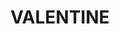 ---
lastmod: '2025-04-06T06:05:20+00:00'
latitude: -33.019715
layout: suburb
longitude: 151.663175
postcode: '2280'
state: NSW
title: VALENTINE
url: /nsw/valentine/
---